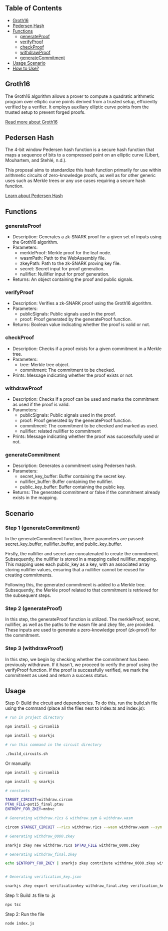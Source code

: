 
## Table of Contents

- [Groth16](#groth16)
- [Pedersen Hash](#pedersen-hash)
- [Functions](#functions)
  - [generateProof](#generateproof)
  - [verifyProof](#verifyproof)
  - [checkProof](#checkproof)
  - [withdrawProof](#withdrawproof)
  - [generateCommitment](#generatecommitment)
- [Usage Scenario](#scenario)
- [How to Use?](#usage)

## Groth16

The Groth16 algorithm allows a prover to compute a quadratic arithmetic program over elliptic curve points derived from a trusted setup, efficiently verified by a verifier. It employs auxiliary elliptic curve points from the trusted setup to prevent forged proofs.

[Read more about Groth16](https://www.zeroknowledgeblog.com/index.php/groth16)

## Pedersen Hash

The 4-bit window Pedersen hash function is a secure hash function that maps a sequence of bits to a compressed point on an elliptic curve (Libert, Mouhartem, and Stehlé, n.d.).

This proposal aims to standardize this hash function primarily for use within arithmetic circuits of zero-knowledge proofs, as well as for other generic uses such as Merkle trees or any use cases requiring a secure hash function.

[Learn about Pedersen Hash](https://iden3-docs.readthedocs.io/en/latest/iden3_repos/research/publications/zkproof-standards-workshop-2/pedersen-hash/pedersen.html)

## Functions

### generateProof

- Description: Generates a zk-SNARK proof for a given set of inputs using the Groth16 algorithm.
- Parameters:
  - merkleProof: Merkle proof for the leaf node.
  - wasmPath: Path to the WebAssembly file.
  - zkeyPath: Path to the zk-SNARK proving key file.
  - secret: Secret input for proof generation.
  - nullifier: Nullifier input for proof generation.
- Returns: An object containing the proof and public signals.

### verifyProof

- Description: Verifies a zk-SNARK proof using the Groth16 algorithm.
- Parameters:
  - publicSignals: Public signals used in the proof.
  - proof: Proof generated by the generateProof function.
- Returns: Boolean value indicating whether the proof is valid or not.

### checkProof

- Description: Checks if a proof exists for a given commitment in a Merkle tree.
- Parameters:
  - tree: Merkle tree object.
  - commitment: The commitment to be checked.
- Prints: Message indicating whether the proof exists or not.

### withdrawProof

- Description: Checks if a proof can be used and marks the commitment as used if the proof is valid.
- Parameters:
  - publicSignals: Public signals used in the proof.
  - proof: Proof generated by the generateProof function.
  - commitment: The commitment to be checked and marked as used.
  - nullifier: related nullifier to commitment
- Prints: Message indicating whether the proof was successfully used or not.

### generateCommitment

- Description: Generates a commitment using Pedersen hash.
- Parameters:
  - secret_key_buffer: Buffer containing the secret key.
  - nullifier_buffer: Buffer containing the nullifier.
  - public_key_buffer: Buffer containing the public key.
- Returns: The generated commitment or false if the commitment already exists in the mapping.

## Scenario

### Step 1 (generateCommitment)

In the generateCommitment function, three parameters are passed: secret_key_buffer, nullifier_buffer, and public_key_buffer.

Firstly, the nullifier and secret are concatenated to create the commitment. Subsequently, the nullifier is stored in a mapping called nullifier_mapping. This mapping uses each public_key as a key, with an associated array storing nullifier values, ensuring that a nullifier cannot be reused for creating commitments.

Following this, the generated commitment is added to a Merkle tree. Subsequently, the Merkle proof related to that commitment is retrieved for the subsequent steps.

### Step 2 (generateProof)

In this step, the generateProof function is utilized. The merkleProof, secret, nullifier, as well as the paths to the wasm file and zkey file, are provided. These inputs are used to generate a zero-knowledge proof (zk-proof) for the commitment.

### Step 3 (withdrawProof)


In this step, we begin by checking whether the commitment has been previously withdrawn. If it hasn't, we proceed to verify the proof using the verifyProof function. If the proof is successfully verified, we mark the commitment as used and return a success status.

## Usage

Step 0: Build the circuit and dependencies. To do this, run the build.sh file using the command (place all the files next to index.ts and index.js):

```bash
# run in project directory

npm install -g circomlib

npm install -g snarkjs

# run this command in the circuit directory

./build_circuits.sh
```
Or manually:
```bash
npm install -g circomlib

npm install -g snarkjs

# constants

TARGET_CIRCUIT=withdraw.circom
PTAU_FILE=pot15_final.ptau
ENTROPY_FOR_ZKEY=mnbvc

# Generating withdraw.r1cs & withdraw.sym & withdraw.wasm

circom $TARGET_CIRCUIT --r1cs withdraw.r1cs --wasm withdraw.wasm --sym withdraw.sym

# Generating withdraw_0000.zkey

snarkjs zkey new withdraw.r1cs $PTAU_FILE withdraw_0000.zkey

# Generating withdraw_final.zkey

echo $ENTROPY_FOR_ZKEY | snarkjs zkey contribute withdraw_0000.zkey withdraw_final.zkey 


# Generating verification_key.json

snarkjs zkey export verificationkey withdraw_final.zkey verification_key.json

```

Step 1: Build .ts file to .js

```bash
npx tsc 
```

Step 2: Run the file

```bash
node index.js 
```